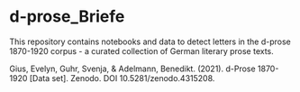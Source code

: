 # d-prose_Briefe
This repository contains notebooks and data to detect letters in the d-prose 1870-1920 corpus - a curated collection of German literary prose texts.

Gius, Evelyn, Guhr, Svenja, & Adelmann, Benedikt. (2021). d-Prose 1870-1920 [Data set]. Zenodo. DOI 10.5281/zenodo.4315208.
